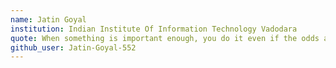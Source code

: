 ```yaml
---
name: Jatin Goyal 
institution: Indian Institute Of Information Technology Vadodara 
quote: When something is important enough, you do it even if the odds are not in your favor.
github_user: Jatin-Goyal-552
---
```

